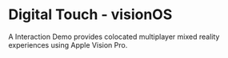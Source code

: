 # Digital Touch - visionOS 

A Interaction Demo provides colocated multiplayer mixed reality experiences using Apple Vision Pro.
